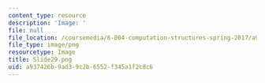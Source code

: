 ```yaml
---
content_type: resource
description: 'Image: '
file: null
file_location: /coursemedia/6-004-computation-structures-spring-2017/a937426b9ad39c2b6552f345a1f2c8c6_Slide29.png
file_type: image/png
resourcetype: Image
title: Slide29.png
uid: a937426b-9ad3-9c2b-6552-f345a1f2c8c6
---
```

